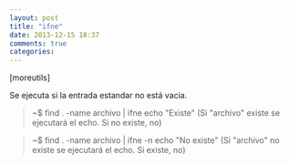 ```yaml
---
layout: post
title: "ifne"
date: 2013-12-15 18:37
comments: true
categories: 
---
```

[moreutils]

Se ejecuta si la entrada estandar no está vacia.

>~$ find . -name archivo | ifne echo "Existe" (Si "archivo" existe se ejecutará el echo. Si no existe, no)

>~$ find . -name archivo | ifne -n echo "No existe" (Si "archivo" no existe se ejecutará el echo. Si existe, no)

